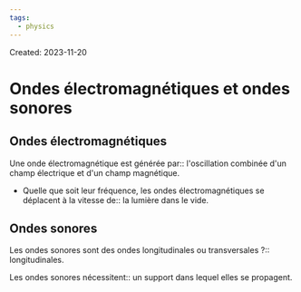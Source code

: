 ```yaml
---
tags:
  - physics
---
```

Created: 2023-11-20

# Ondes électromagnétiques et ondes sonores

## Ondes électromagnétiques

Une onde électromagnétique est générée par:: l'oscillation combinée d'un champ électrique et d'un champ magnétique.
<!--SR:!2024-03-04,52,210-->

- Quelle que soit leur fréquence, les ondes électromagnétiques se déplacent à la vitesse de:: la lumière dans le vide.
<!--SR:!2024-03-01,63,250-->

## Ondes sonores

Les ondes sonores sont des ondes longitudinales ou transversales ?:: longitudinales.
<!--SR:!2024-06-11,124,250-->

Les ondes sonores nécessitent:: un support dans lequel elles se propagent.
<!--SR:!2024-06-29,134,250-->